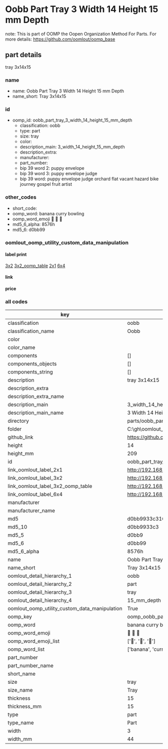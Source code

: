 # Oobb Part Tray 3 Width 14 Height 15 mm Depth  

note: This is part of OOMP the Oopen Organization Method For Parts. For more details: https://github.com/oomlout/oomp_base

##  part details
  



tray 3x14x15



### name
* name: Oobb Part Tray 3 Width 14 Height 15 mm Depth
* name_short: Tray 3x14x15 
### id
* oomp_id: oobb_part_tray_3_width_14_height_15_mm_depth
  * classification: oobb
  * type: part
  * size: tray
  * color: 
  * description_main: 3_width_14_height_15_mm_depth
  * description_extra: 
  * manufacturer: 
  * part_number: 
  * bip 39 word 2: puppy envelope
  * bip 39 word 3: puppy envelope judge
  * bip 39 word: puppy envelope judge orchard flat vacant hazard bike journey gospel fruit artist

### other_codes
* short_code: 
* oomp_word: banana curry bowling
* oomp_word_emoji :banana: :curry: :bowling:
* md5_6_alpha: 8576h
* md5_6: d0bb99






### oomlout_oomp_utility_custom_data_manipulation
#### label print
[3x2](http://192.168.1.245:1112/?label=oomp%208576h)
[3x2_oomp_table](http://192.168.1.108:1112/?label=oomp%208576h)
[2x1](http://192.168.1.242:1112/?label=oomp%208576h)
[6x4](http://192.168.1.55:1112/?label=oomp%208576h)    

#### link

                              

#### price







### all codes 
| key | value |  
| --- | --- |  
| classification | oobb |  
| classification_name | Oobb |  
| color |  |  
| color_name |  |  
| components | [] |  
| components_objects | [] |  
| components_string | [] |  
| description | tray 3x14x15 |  
| description_extra |  |  
| description_extra_name |  |  
| description_main | 3_width_14_height_15_mm_depth |  
| description_main_name | 3 Width 14 Height 15 mm Depth |  
| directory | parts/oobb_part_tray_3_width_14_height_15_mm_depth |  
| folder | C:\gh\oomlout_oobb_version_4_generated_parts\parts\oobb_part_tray_3_width_14_height_15_mm_depth |  
| github_link | https://github.com/oomlout/oomlout_oomp_part_src/tree/main/parts/oobb_part_tray_3_width_14_height_15_mm_depth |  
| height | 14 |  
| height_mm | 209 |  
| id | oobb_part_tray_3_width_14_height_15_mm_depth |  
| link_oomlout_label_2x1 | http://192.168.1.242:1112/?label=oomp%208576h |  
| link_oomlout_label_3x2 | http://192.168.1.245:1112/?label=oomp%208576h |  
| link_oomlout_label_3x2_oomp_table | http://192.168.1.108:1112/?label=oomp%208576h |  
| link_oomlout_label_6x4 | http://192.168.1.55:1112/?label=oomp%208576h |  
| manufacturer |  |  
| manufacturer_name |  |  
| md5 | d0bb9933c3162d3fc1ac49c0f152f570 |  
| md5_10 | d0bb9933c3 |  
| md5_5 | d0bb9 |  
| md5_6 | d0bb99 |  
| md5_6_alpha | 8576h |  
| name | Oobb Part Tray 3 Width 14 Height 15 mm Depth |  
| name_short | Tray 3x14x15  |  
| oomlout_detail_hierarchy_1 | oobb |  
| oomlout_detail_hierarchy_2 | part |  
| oomlout_detail_hierarchy_3 | tray |  
| oomlout_detail_hierarchy_4 | 15_mm_depth |  
| oomlout_oomp_utility_custom_data_manipulation | True |  
| oomp_key | oomp_oobb_part_tray_3_width_14_height_15_mm_depth |  
| oomp_word | banana curry bowling |  
| oomp_word_emoji | :banana: :curry: :bowling: |  
| oomp_word_emoji_list | [':banana:', ':curry:', ':bowling:'] |  
| oomp_word_list | ['banana', 'curry', 'bowling'] |  
| part_number |  |  
| part_number_name |  |  
| short_name |  |  
| size | tray |  
| size_name | Tray |  
| thickness | 15 |  
| thickness_mm | 15 |  
| type | part |  
| type_name | Part |  
| width | 3 |  
| width_mm | 44 |  
